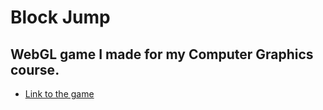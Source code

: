 # Block Jump

## WebGL game I made for my Computer Graphics course.

* [Link to the game](https://hugoiwnl.github.io/block_jumpv1/script/game.html)
